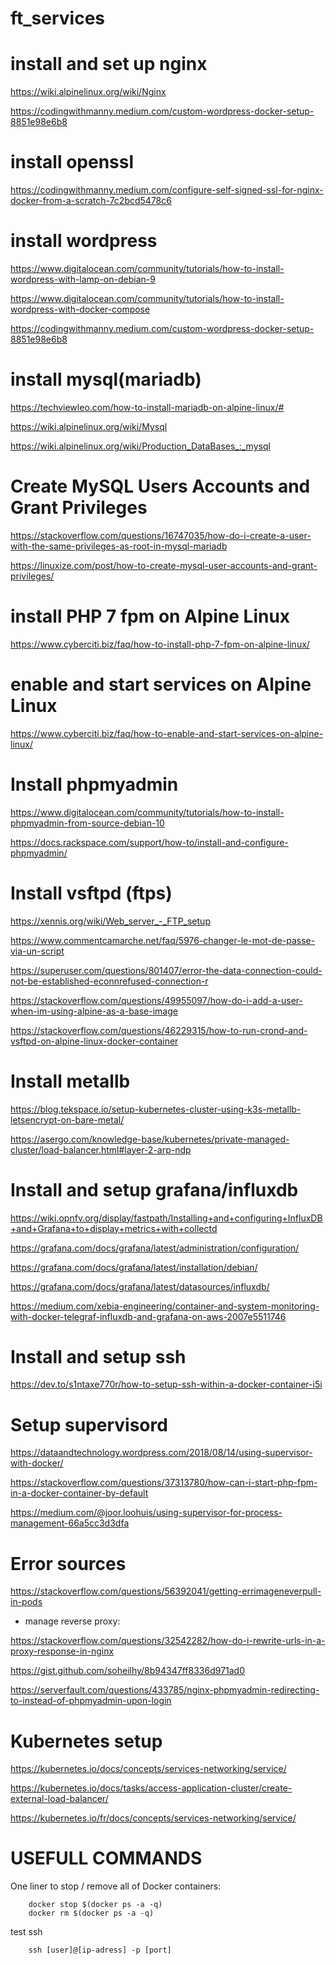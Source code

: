 # ft_services

# install and set up nginx

https://wiki.alpinelinux.org/wiki/Nginx

https://codingwithmanny.medium.com/custom-wordpress-docker-setup-8851e98e6b8

# install openssl

https://codingwithmanny.medium.com/configure-self-signed-ssl-for-nginx-docker-from-a-scratch-7c2bcd5478c6

# install wordpress

https://www.digitalocean.com/community/tutorials/how-to-install-wordpress-with-lamp-on-debian-9

https://www.digitalocean.com/community/tutorials/how-to-install-wordpress-with-docker-compose
    
https://codingwithmanny.medium.com/custom-wordpress-docker-setup-8851e98e6b8

# install mysql(mariadb)

https://techviewleo.com/how-to-install-mariadb-on-alpine-linux/#

https://wiki.alpinelinux.org/wiki/Mysql

https://wiki.alpinelinux.org/wiki/Production_DataBases_:_mysql

# Create MySQL Users Accounts and Grant Privileges
    
https://stackoverflow.com/questions/16747035/how-do-i-create-a-user-with-the-same-privileges-as-root-in-mysql-mariadb

https://linuxize.com/post/how-to-create-mysql-user-accounts-and-grant-privileges/
              
# install PHP 7 fpm on Alpine Linux
    
https://www.cyberciti.biz/faq/how-to-install-php-7-fpm-on-alpine-linux/
    
 
# enable and start services on Alpine Linux

https://www.cyberciti.biz/faq/how-to-enable-and-start-services-on-alpine-linux/
 
# Install phpmyadmin
    
https://www.digitalocean.com/community/tutorials/how-to-install-phpmyadmin-from-source-debian-10
    
https://docs.rackspace.com/support/how-to/install-and-configure-phpmyadmin/
    
# Install vsftpd (ftps)

https://xennis.org/wiki/Web_server_-_FTP_setup

https://www.commentcamarche.net/faq/5976-changer-le-mot-de-passe-via-un-script

https://superuser.com/questions/801407/error-the-data-connection-could-not-be-established-econnrefused-connection-r

https://stackoverflow.com/questions/49955097/how-do-i-add-a-user-when-im-using-alpine-as-a-base-image

https://stackoverflow.com/questions/46229315/how-to-run-crond-and-vsftpd-on-alpine-linux-docker-container

# Install metallb

https://blog.tekspace.io/setup-kubernetes-cluster-using-k3s-metallb-letsencrypt-on-bare-metal/

https://asergo.com/knowledge-base/kubernetes/private-managed-cluster/load-balancer.html#layer-2-arp-ndp

# Install and setup grafana/influxdb

https://wiki.opnfv.org/display/fastpath/Installing+and+configuring+InfluxDB+and+Grafana+to+display+metrics+with+collectd

https://grafana.com/docs/grafana/latest/administration/configuration/

https://grafana.com/docs/grafana/latest/installation/debian/

https://grafana.com/docs/grafana/latest/datasources/influxdb/

https://medium.com/xebia-engineering/container-and-system-monitoring-with-docker-telegraf-influxdb-and-grafana-on-aws-2007e5511746

# Install and setup ssh

https://dev.to/s1ntaxe770r/how-to-setup-ssh-within-a-docker-container-i5i

# Setup supervisord

https://dataandtechnology.wordpress.com/2018/08/14/using-supervisor-with-docker/

https://stackoverflow.com/questions/37313780/how-can-i-start-php-fpm-in-a-docker-container-by-default

https://medium.com/@joor.loohuis/using-supervisor-for-process-management-66a5cc3d3dfa

# Error sources

https://stackoverflow.com/questions/56392041/getting-errimageneverpull-in-pods

* manage reverse proxy:

https://stackoverflow.com/questions/32542282/how-do-i-rewrite-urls-in-a-proxy-response-in-nginx

https://gist.github.com/soheilhy/8b94347ff8336d971ad0

https://serverfault.com/questions/433785/nginx-phpmyadmin-redirecting-to-instead-of-phpmyadmin-upon-login

# Kubernetes setup

https://kubernetes.io/docs/concepts/services-networking/service/

https://kubernetes.io/docs/tasks/access-application-cluster/create-external-load-balancer/

https://kubernetes.io/fr/docs/concepts/services-networking/service/


# USEFULL COMMANDS

One liner to stop / remove all of Docker containers:

        docker stop $(docker ps -a -q)
        docker rm $(docker ps -a -q)
        
test ssh

        ssh [user]@[ip-adress] -p [port]
